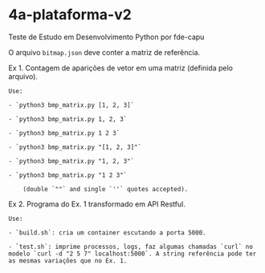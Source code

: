 # 4a-plataforma-v2
Teste de Estudo em Desenvolvimento Python
por fde-capu

O arquivo `bitmap.json` deve conter a matriz de referência.

Ex 1. Contagem de aparições de vetor em uma matriz (definida pelo arquivo).

	Use: 

	- `python3 bmp_matrix.py [1, 2, 3]`

	- `python3 bmp_matrix.py 1, 2, 3`

	- `python3 bmp_matrix.py 1 2 3`

	- `python3 bmp_matrix.py "[1, 2, 3]"`

	- `python3 bmp_matrix.py "1, 2, 3"`

	- `python3 bmp_matrix.py "1 2 3"`

		(double `""` and single `''` quotes accepted).


Ex 2. Programa do Ex. 1 transformado em API Restful.

	Use:

	- `build.sh`: cria um container escutando a porta 5000.

	- `test.sh`: imprime processos, logs, faz algumas chamadas `curl` no modelo `curl -d "2 5 7" localhost:5000`. A string referência pode ter as mesmas variações que no Ex. 1.
	
